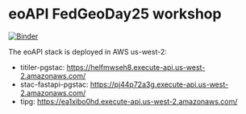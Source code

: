 # eoAPI FedGeoDay25 workshop

[![Binder](https://binder.opensci.2i2c.cloud/badge_logo.svg)](https://binder.opensci.2i2c.cloud/v2/gh/developmentseed/fedgeoday-workshop-2025/HEAD)

The eoAPI stack is deployed in AWS us-west-2:

- titiler-pgstac: <https://helfmwseh8.execute-api.us-west-2.amazonaws.com/>
- stac-fastapi-pgstac: <https://pj44p72a3g.execute-api.us-west-2.amazonaws.com/>
- tipg: <https://ea1xibo0hd.execute-api.us-west-2.amazonaws.com/>

